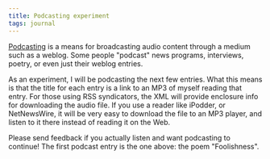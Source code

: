 ```yaml
---
title: Podcasting experiment
tags: journal
---
```


[Podcasting](http://en.wikipedia.org/wiki/Podcasting) is a means for broadcasting audio content through a medium
such as a weblog.  Some people "podcast" news programs, interviews,
poetry, or even just their weblog entries.

As an experiment, I will be podcasting the next few entries.  What this
means is that the title for each entry is a link to an MP3 of myself
reading that entry.  For those using RSS syndicators, the XML will
provide enclosure info for downloading the audio file.  If you use a
reader like iPodder, or NetNewsWire, it will be very easy to download
the file to an MP3 player, and listen to it there instead of reading it
on the Web.

Please send feedback if you actually listen and want podcasting to
continue!  The first podcast entry is the one above: the poem
"Foolishness".


